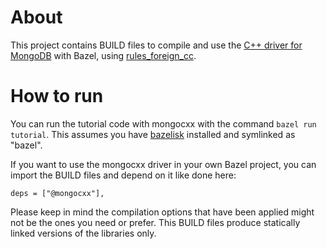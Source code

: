 # About

This project contains BUILD files to compile and use the [C++ driver for MongoDB](https://github.com/mongodb/mongo-cxx-driver) with Bazel, using [rules_foreign_cc](https://github.com/bazelbuild/rules_foreign_cc).

# How to run

You can run the tutorial code with mongocxx with the command `bazel run tutorial`. This assumes you have [bazelisk](https://github.com/bazelbuild/bazelisk) installed and symlinked as "bazel".

If you want to use the mongocxx driver in your own Bazel project, you can import the BUILD files and depend on it like done here:
```starlark
deps = ["@mongocxx"],
```

Please keep in mind the compilation options that have been applied might not be the ones you need or prefer. This BUILD files produce statically linked versions of the libraries only.
